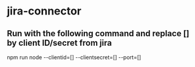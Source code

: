 # jira-connector
## Run with the following command and replace [] by client ID/secret from jira
npm run node --clientid=[] --clientsecret=[] --port=[]
